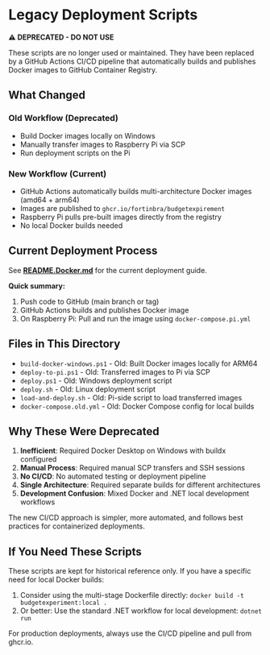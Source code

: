 # Legacy Deployment Scripts

**⚠️ DEPRECATED - DO NOT USE**

These scripts are no longer used or maintained. They have been replaced by a GitHub Actions CI/CD pipeline that automatically builds and publishes Docker images to GitHub Container Registry.

## What Changed

### Old Workflow (Deprecated)
- Build Docker images locally on Windows
- Manually transfer images to Raspberry Pi via SCP
- Run deployment scripts on the Pi

### New Workflow (Current)
- GitHub Actions automatically builds multi-architecture Docker images (amd64 + arm64)
- Images are published to `ghcr.io/fortinbra/budgetexpirement`
- Raspberry Pi pulls pre-built images directly from the registry
- No local Docker builds needed

## Current Deployment Process

See **[README.Docker.md](../README.Docker.md)** for the current deployment guide.

**Quick summary:**
1. Push code to GitHub (main branch or tag)
2. GitHub Actions builds and publishes Docker image
3. On Raspberry Pi: Pull and run the image using `docker-compose.pi.yml`

## Files in This Directory

- `build-docker-windows.ps1` - Old: Built Docker images locally for ARM64
- `deploy-to-pi.ps1` - Old: Transferred images to Pi via SCP
- `deploy.ps1` - Old: Windows deployment script
- `deploy.sh` - Old: Linux deployment script
- `load-and-deploy.sh` - Old: Pi-side script to load transferred images
- `docker-compose.old.yml` - Old: Docker Compose config for local builds

## Why These Were Deprecated

1. **Inefficient**: Required Docker Desktop on Windows with buildx configured
2. **Manual Process**: Required manual SCP transfers and SSH sessions
3. **No CI/CD**: No automated testing or deployment pipeline
4. **Single Architecture**: Required separate builds for different architectures
5. **Development Confusion**: Mixed Docker and .NET local development workflows

The new CI/CD approach is simpler, more automated, and follows best practices for containerized deployments.

## If You Need These Scripts

These scripts are kept for historical reference only. If you have a specific need for local Docker builds:

1. Consider using the multi-stage Dockerfile directly: `docker build -t budgetexperiment:local .`
2. Or better: Use the standard .NET workflow for local development: `dotnet run`

For production deployments, always use the CI/CD pipeline and pull from ghcr.io.
